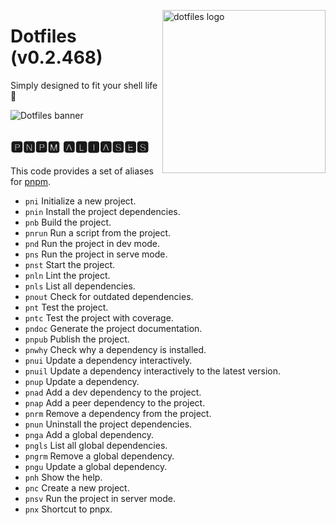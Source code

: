 <!-- markdownlint-disable MD033 MD041 MD043 -->

<img
  src="https://kura.pro/dotfiles/v2/images/logos/dotfiles.svg"
  alt="dotfiles logo"
  width="261"
  align="right"
/>

<!-- markdownlint-enable MD033 MD041 -->

# Dotfiles (v0.2.468)

Simply designed to fit your shell life 🐚

![Dotfiles banner][banner]

## 🅿🅽🅿🅼 🅰🅻🅸🅰🆂🅴🆂

This code provides a set of aliases for [pnpm](https://pnpm.js.org/).

- `pni` Initialize a new project.
- `pnin` Install the project dependencies.
- `pnb` Build the project.
- `pnrun` Run a script from the project.
- `pnd` Run the project in dev mode.
- `pns` Run the project in serve mode.
- `pnst` Start the project.
- `pnln` Lint the project.
- `pnls` List all dependencies.
- `pnout` Check for outdated dependencies.
- `pnt` Test the project.
- `pntc` Test the project with coverage.
- `pndoc` Generate the project documentation.
- `pnpub` Publish the project.
- `pnwhy` Check why a dependency is installed.
- `pnui` Update a dependency interactively.
- `pnuil` Update a dependency interactively to the latest version.
- `pnup` Update a dependency.
- `pnad` Add a dev dependency to the project.
- `pnap` Add a peer dependency to the project.
- `pnrm` Remove a dependency from the project.
- `pnun` Uninstall the project dependencies.
- `pnga` Add a global dependency.
- `pngls` List all global dependencies.
- `pngrm` Remove a global dependency.
- `pngu` Update a global dependency.
- `pnh` Show the help.
- `pnc` Create a new project.
- `pnsv` Run the project in server mode.
- `pnx` Shortcut to pnpx.

[banner]: https://kura.pro/dotfiles/v2/images/titles/title-dotfiles.svg
